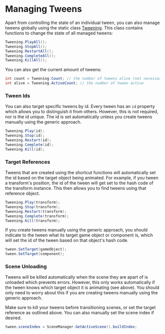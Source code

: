 # Managing Tweens

Apart from controlling the state of an individual tween, you can also manage tweens globally using the static class [Tweening](xref:Zigurous.Tweening.Tweening). This class contains functions to change the state of all managed tweens:

```csharp
Tweening.PlayAll();
Tweening.StopAll();
Tweening.RestartAll();
Tweening.CompleteAll();
Tweening.KillAll();
```

You can also get the current amount of tweens:

```csharp
int count = Tweening.Count; // the number of tweens alive (not necessarily active)
int alive = Tweening.ActiveCount; // the number of tween active
```

### Tween Ids

You can also target specific tweens by id. Every tween has an `id` property which allows you to distinguish it from others. However, this is not required, nor is the id unique. The id is set automatically unless you create tweens manually using the generic approach.

```csharp
Tweening.Play(id);
Tweening.Stop(id);
Tweening.Restart(id);
Tweening.Complete(id);
Tweening.Kill(id);
```

### Target References

Tweens that are created using the shortcut functions will automatically set the id based on the target object being animated. For example, if you tween a transform's position, the id of the tween will get set to the hash code of the transform instance. This then allows you to find tweens using that reference object.

```csharp
Tweening.Play(transform);
Tweening.Stop(transform);
Tweening.Restart(transform);
Tweening.Complete(transform);
Tweening.Kill(transform);
```

If you create tweens manually using the generic approach, you should indicate to the tween what its target game object or component is, which will set the id of the tween based on that object's hash code.

```csharp
tween.SetTarget(gameObject);
tween.SetTarget(component);
```

### Scene Unloading

Tweens will be killed automatically when the scene they are apart of is unloaded which prevents errors. However, this only works automatically if the tween knows which target object it is animating (see above). You should only need to worry about this if you are creating tweens manually using the generic approach.

Make sure to kill your tweens before transitioning scenes, or set the target reference as outlined above. You can also manually set the scene index if desired.

```csharp
tween.sceneIndex = SceneManager.GetActiveScene().buildIndex;
```
